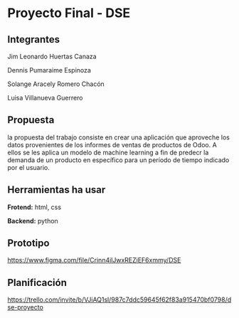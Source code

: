 # Proyecto Final - DSE
## Integrantes
Jim Leonardo Huertas Canaza

Dennis Pumaraime Espinoza

Solange Aracely Romero Chacón

Luisa Villanueva Guerrero

## Propuesta
la propuesta del trabajo consiste en crear una aplicación que aproveche los datos provenientes de los informes de ventas de productos de Odoo. A ellos se les aplica un modelo de machine learning a fin de predecr la demanda de un producto en específico para un período de tiempo indicado por el usuario.

## Herramientas ha usar
**Frotend:** html, css

**Backend:** python

## Prototipo
https://www.figma.com/file/Crinn4ilJwxREZiEF6xmmy/DSE

## Planificación
https://trello.com/invite/b/VJiAQ1sl/987c7ddc59645f62f83a915470bf0798/dse-proyecto
